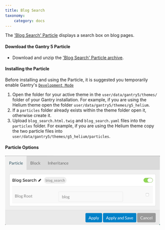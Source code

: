 ```yaml
---
title: Blog Search
taxonomy:
    category: docs
---
```


The ['Blog Search' Particle](https://github.com/hibbitts-design/grav-gantry5-particle-blog-search) displays a search box on blog pages.

#### Download the Gantry 5 Particle
* Download and unzip the ['Blog Search' Particle archive](https://github.com/hibbitts-design/grav-gantry5-particle-blog-search/archive/master.zip).

#### Installing the Particle

Before installing and using the Particle, it is suggested you temporarily enable Gantry's [`Development Mode`](http://docs.gantry.org/gantry5/configure/extras)

1. Open the folder for your active theme in the `user/data/gantry5/themes/` folder of your Gantry installation. For example, if you are using the Helium theme open the folder `user/data/gantry5/themes/g5_helium`.
2. If a `particles` folder already exists within the theme folder open it, otherwise create it.
3. Upload `blog_search.html.twig` and `blog_search.yaml` files into the `particles` folder. For example, if you are using the Helium theme copy the two particle files into `user/data/gantry5/themes/g5_helium/particles`.

#### Particle Options
!['Blog Search' options](https://github.com/paulhibbitts/github-repo-images/blob/master/blog-search-options.png?raw=true)

